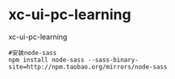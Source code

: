 # xc-ui-pc-learning
xc-ui-pc-learning
````
#安装node-sass
npm install node-sass --sass-binary-site=http://npm.taobao.org/mirrors/node-sass
````
